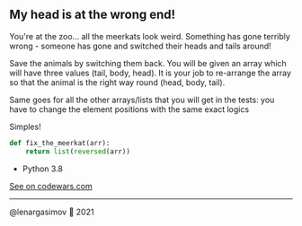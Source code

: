 ## My head is at the wrong end!

You're at the zoo... all the meerkats look weird. Something has gone terribly wrong - someone has gone and switched their heads and tails around!

Save the animals by switching them back. You will be given an array which will have three values (tail, body, head). It is your job to re-arrange the array so that the animal is the right way round (head, body, tail).

Same goes for all the other arrays/lists that you will get in the tests: you have to change the element positions with the same exact logics

Simples!

```python
def fix_the_meerkat(arr):
    return list(reversed(arr))
```

- Python 3.8

[See on codewars.com](https://www.codewars.com/kata/56f699cd9400f5b7d8000b55/python)

---

@lenargasimov 🥷 2021
